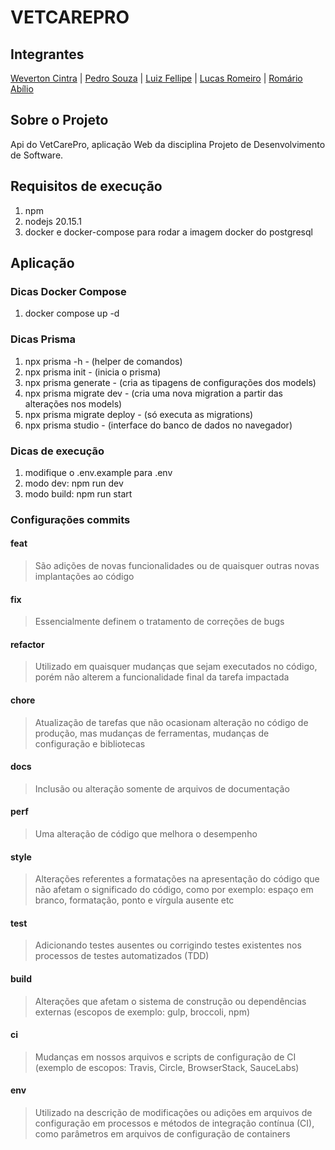 # VETCAREPRO

## Integrantes

[Weverton Cintra](https://github.com/WevertonCintra) | [Pedro Souza](https://github.com/iShouldz) | [Luiz Fellipe](https://github.com/Luizfdarb) | [Lucas Romeiro](https://github.com/lucas-romeiro) | [Romário Abílio](https://github.com/romarioabilio)

## Sobre o Projeto

Api do VetCarePro, aplicação Web da disciplina Projeto de Desenvolvimento de Software.

## Requisitos de execução

1. npm
2. nodejs 20.15.1
3. docker e docker-compose para rodar a imagem docker do postgresql

## Aplicação

### Dicas Docker Compose

1. docker compose up -d

### Dicas Prisma

1. npx prisma -h - (helper de comandos)
2. npx prisma init - (inicia o prisma)
3. npx prisma generate - (cria as tipagens de configurações dos models)
4. npx prisma migrate dev - (cria uma nova migration a partir das alterações nos models)
5. npx prisma migrate deploy - (só executa as migrations)
6. npx prisma studio - (interface do banco de dados no navegador)

### Dicas de execução

1. modifique o .env.example para .env
2. modo dev: npm run dev
3. modo build: npm run start

### Configurações commits

#### feat
> São adições de novas funcionalidades ou de quaisquer outras novas implantações ao código

#### fix
> Essencialmente definem o tratamento de correções de bugs

#### refactor
> Utilizado em quaisquer mudanças que sejam executados no código, porém não alterem a funcionalidade final da tarefa impactada

#### chore
> Atualização de tarefas que não ocasionam alteração no código de produção, mas mudanças de ferramentas, mudanças de configuração e bibliotecas

#### docs
> Inclusão ou alteração somente de arquivos de documentação

#### perf
> Uma alteração de código que melhora o desempenho

#### style
> Alterações referentes a formatações na apresentação do código que não afetam o significado do código, como por exemplo: espaço em branco, formatação, ponto e vírgula ausente etc

#### test
> Adicionando testes ausentes ou corrigindo testes existentes nos processos de testes automatizados (TDD)

#### build
> Alterações que afetam o sistema de construção ou dependências externas (escopos de exemplo: gulp, broccoli, npm)

#### ci
> Mudanças em nossos arquivos e scripts de configuração de CI (exemplo de escopos: Travis, Circle, BrowserStack, SauceLabs)

#### env
> Utilizado na descrição de modificações ou adições em arquivos de configuração em processos e métodos de integração contínua (CI), como parâmetros em arquivos de configuração de containers
